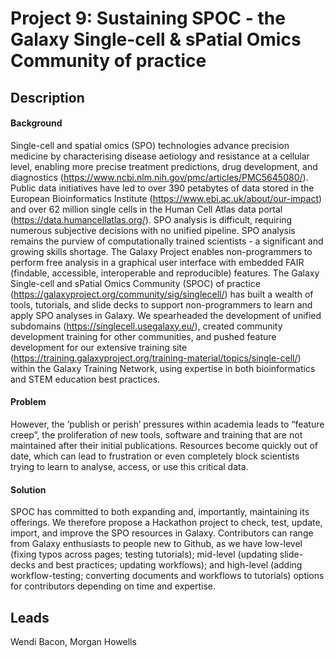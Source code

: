# Project 9: Sustaining SPOC - the Galaxy Single-cell & sPatial Omics Community of practice

## Description

#### Background
Single-cell and spatial omics (SPO) technologies advance precision medicine by characterising disease aetiology and resistance at a cellular level, enabling more precise treatment predictions, drug development, and diagnostics (https://www.ncbi.nlm.nih.gov/pmc/articles/PMC5645080/). Public data initiatives have led to over 390 petabytes of data stored in the European Bioinformatics Institute (https://www.ebi.ac.uk/about/our-impact) and over 62 million single cells in the Human Cell Atlas data portal (https://data.humancellatlas.org/).
SPO analysis is difficult, requiring numerous subjective decisions with no unified pipeline. SPO analysis remains the purview of computationally trained scientists - a significant and growing skills shortage.
The Galaxy Project enables non-programmers to perform free analysis in a graphical user interface with embedded FAIR (findable, accessible, interoperable and reproducible) features.
The Galaxy Single-cell and sPatial Omics Community (SPOC) of practice (https://galaxyproject.org/community/sig/singlecell/) has built a wealth of tools, tutorials, and slide decks to support non-programmers to learn and apply SPO analyses in Galaxy. We spearheaded the development of unified subdomains (https://singlecell.usegalaxy.eu/), created community development training for other communities, and pushed feature development for our extensive training site (https://training.galaxyproject.org/training-material/topics/single-cell/) within the Galaxy Training Network, using expertise in both bioinformatics and STEM education best practices.
        
#### Problem
However, the ‘publish or perish’ pressures within academia leads to “feature creep”, the proliferation of new tools, software and training that are not maintained after their initial publications. Resources become quickly out of date, which can lead to frustration or even completely block scientists trying to learn to analyse, access, or use this critical data.

#### Solution
SPOC has committed to both expanding and, importantly, maintaining its offerings.
We therefore propose a Hackathon project to check, test, update, import, and improve the SPO resources in Galaxy. Contributors can range from Galaxy enthusiasts to people new to Github, as we have low-level (fixing typos across pages; testing tutorials); mid-level (updating slide-decks and best practices; updating workflows); and high-level (adding workflow-testing; converting documents and workflows to tutorials) options for contributors depending on time and expertise.

## Leads

Wendi Bacon, Morgan Howells
